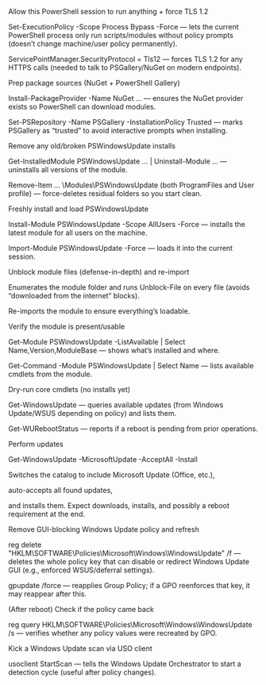 Allow this PowerShell session to run anything + force TLS 1.2

Set-ExecutionPolicy -Scope Process Bypass -Force — lets the current PowerShell process only run scripts/modules without policy prompts (doesn’t change machine/user policy permanently).

ServicePointManager.SecurityProtocol = Tls12 — forces TLS 1.2 for any HTTPS calls (needed to talk to PSGallery/NuGet on modern endpoints).

Prep package sources (NuGet + PowerShell Gallery)

Install-PackageProvider -Name NuGet ... — ensures the NuGet provider exists so PowerShell can download modules.

Set-PSRepository -Name PSGallery -InstallationPolicy Trusted — marks PSGallery as “trusted” to avoid interactive prompts when installing.

Remove any old/broken PSWindowsUpdate installs

Get-InstalledModule PSWindowsUpdate ... | Uninstall-Module ... — uninstalls all versions of the module.

Remove-Item ... \Modules\PSWindowsUpdate (both ProgramFiles and User profile) — force-deletes residual folders so you start clean.

Freshly install and load PSWindowsUpdate

Install-Module PSWindowsUpdate -Scope AllUsers -Force — installs the latest module for all users on the machine.

Import-Module PSWindowsUpdate -Force — loads it into the current session.

Unblock module files (defense-in-depth) and re-import

Enumerates the module folder and runs Unblock-File on every file (avoids “downloaded from the internet” blocks).

Re-imports the module to ensure everything’s loadable.

Verify the module is present/usable

Get-Module PSWindowsUpdate -ListAvailable | Select Name,Version,ModuleBase — shows what’s installed and where.

Get-Command -Module PSWindowsUpdate | Select Name — lists available cmdlets from the module.

Dry-run core cmdlets (no installs yet)

Get-WindowsUpdate — queries available updates (from Windows Update/WSUS depending on policy) and lists them.

Get-WURebootStatus — reports if a reboot is pending from prior operations.

Perform updates

Get-WindowsUpdate -MicrosoftUpdate -AcceptAll -Install

Switches the catalog to include Microsoft Update (Office, etc.),

auto-accepts all found updates,

and installs them.
Expect downloads, installs, and possibly a reboot requirement at the end.

Remove GUI-blocking Windows Update policy and refresh

reg delete "HKLM\SOFTWARE\Policies\Microsoft\Windows\WindowsUpdate" /f — deletes the whole policy key that can disable or redirect Windows Update GUI (e.g., enforced WSUS/deferral settings).

gpupdate /force — reapplies Group Policy; if a GPO reenforces that key, it may reappear after this.

(After reboot) Check if the policy came back

reg query HKLM\SOFTWARE\Policies\Microsoft\Windows\WindowsUpdate /s — verifies whether any policy values were recreated by GPO.

Kick a Windows Update scan via USO client

usoclient StartScan — tells the Windows Update Orchestrator to start a detection cycle (useful after policy changes).
